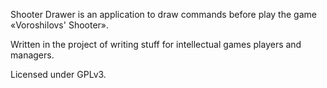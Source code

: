 Shooter Drawer is an application to draw commands before play the game «Voroshilovs' Shooter».

Written in the project of writing stuff for intellectual games players and managers.

Licensed under GPLv3.
